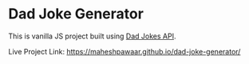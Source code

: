 # Dad Joke Generator
This is vanilla JS project built using [Dad Jokes API](https://icanhazdadjoke.com/api).

Live Project Link: https://maheshpawaar.github.io/dad-joke-generator/
